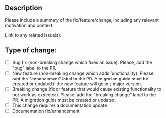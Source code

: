 ## Description

Please include a summary of the fix/feature/change, including any relevant motivation and context.

Link to any related issue(s):

## Type of change:

- [ ] Bug fix (non-breaking change which fixes an issue). Please, add the "bug" label to the PR.
- [ ] New feature (non-breaking change which adds functionality). Please, add the "enhancement" label to the PR. A migration guide must be created or updated if the new feature will go in a major version.
- [ ] Breaking change (fix or feature that would cause existing functionality to not work as expected). Please, add the "breaking change" label to the PR. A migration guide must be created or updated.
- [ ] This change requires a documentation update
- [ ] Documentation fix/enhancement